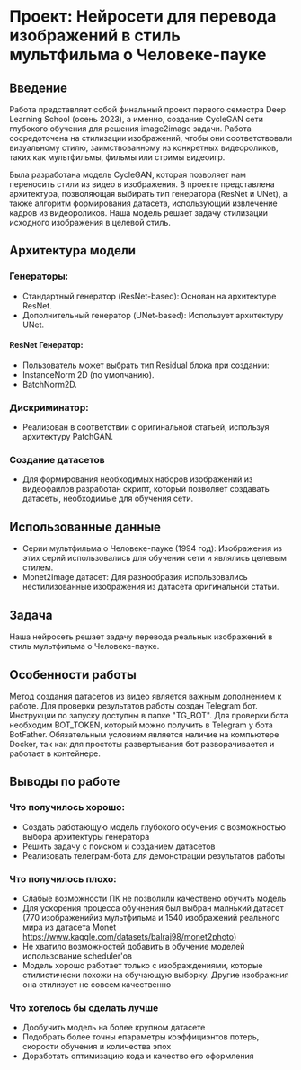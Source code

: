 # Проект: Нейросети для перевода изображений в стиль мультфильма о Человеке-пауке

## Введение
Работа представляет собой финальный проект первого семестра Deep Learning School (осень 2023), а именно, создание CycleGAN сети глубокого обучения для решения image2image задачи. Работа сосредоточена на стилизации изображений, чтобы они соответствовали визуальному стилю, заимствованному из конкретных видеороликов, таких как мультфильмы, фильмы или стримы видеоигр.

Была разработана модель CycleGAN, которая позволяет нам переносить стили из видео в изображения. В проекте представлена архитектура, позволяющая выбирать тип генератора (ResNet и UNet), а также алгоритм формирования датасета, использующий извлечение кадров из видеороликов. Наша модель решает задачу стилизации исходного изображения в целевой стиль.

## Архитектура модели
### Генераторы:
- Стандартный генератор (ResNet-based): Основан на архитектуре ResNet.
- Дополнительный генератор (UNet-based): Использует архитектуру UNet.
#### ResNet Генератор:
- Пользователь может выбрать тип Residual блока при создании:
- InstanceNorm 2D (по умолчанию).
- BatchNorm2D.
### Дискриминатор:
- Реализован в соответствии с оригинальной статьей, используя архитектуру PatchGAN.
### Создание датасетов
- Для формирования необходимых наборов изображений из видеофайлов разработан скрипт, который позволяет создавать датасеты, необходимые для обучения сети.

## Использованные данные
- Серии мультфильма о Человеке-пауке (1994 год):
    Изображения из этих серий использовались для обучения сети и являлись целевым стилем.
- Monet2Image датасет:
    Для разнообразия использовались нестилизованные изображения из датасета оригинальной статьи.
## Задача
Наша нейросеть решает задачу перевода реальных изображений в стиль мультфильма о Человеке-пауке.

## Особенности работы
Метод создания датасетов из видео является важным дополнением к работе.
Для проверки результатов работы создан Telegram бот. Инструкции по запуску доступны в папке "TG_BOT".
Для проверки бота необходим BOT_TOKEN, который можно получить в Telegram у бота BotFather.
Обязательным условием является наличие на компьютере Docker, так как для простоты развертывания бот разворачивается и работает в контейнере.

## Выводы по работе
### Что получилось хорошо:
- Создать работающую модель глубокого обучения с возможностью выбора архитектуры генератора
- Решить задачу с поиском и созданием датасетов
- Реализовать телеграм-бота для демонстрации результатов работы

### Что получилось плохо:
- Слабые возможности ПК не позволили качествено обучить модель
- Для ускорения процесса обучнения был выбран малнький датасет (770 изображенийиз мультфильма и 1540 изображений реального мира из датасета Monet https://www.kaggle.com/datasets/balraj98/monet2photo)
- Не хватило возможностей добавить в обучение моделей использование scheduler'ов
- Модель хорошо работает только с изображдениями, которые стилистически похожи на обучающую выборку. Другие изображния она стилизует не совсем качественно

### Что хотелось бы сделать лучше
- Дообучить модель на более крупном датасете
- Подобрать более точны епараметры коэффициэнтов потерь, скорости обучения и количества эпох
- Доработать оптимизацию кода и качество его оформления